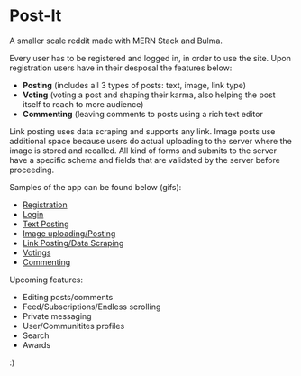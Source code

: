 # Post-It
A smaller scale reddit made with MERN Stack and Bulma.

Every user has to be registered and logged in, in order to use the site.
Upon registration users have in their desposal the features below:
* **Posting** (includes all 3 types of posts: text, image, link type)
* **Voting** (voting a post and shaping their karma, also helping the post itself to reach to more audience)
* **Commenting** (leaving comments to posts using a rich text editor

Link posting uses data scraping and supports any link.
Image posts use additional space because users do actual uploading to the server where the image is stored and recalled.
All kind of forms and submits to the server have a specific schema and fields that are validated by the server before proceeding.

Samples of the app can be found below (gifs):
* [Registration](https://media.giphy.com/media/mEo6agMTzLyuMibWel/source.mp4)
* [Login](https://media.giphy.com/media/KHiLbboRPxPf3uQnna/source.mp4)
* [Text Posting](https://media.giphy.com/media/Rm3dZiuFGCC7e6WrBz/source.mp4)
* [Image uploading/Posting](https://media.giphy.com/media/TeyRIpwdjQ39TbE6yh/source.mp4)
* [Link Posting/Data Scraping](https://media.giphy.com/media/IfgXh873mF6nlu1jVi/source.mp4)
* [Votings](https://media.giphy.com/media/WRdB3oz4lRh9AP7KLs/source.mp4)
* [Commenting](https://media.giphy.com/media/dsXdtjCzOnR57It8pn/source.mp4)

Upcoming features:
* Editing posts/comments
* Feed/Subscriptions/Endless scrolling
* Private messaging
* User/Communitites profiles
* Search
* Awards

:)


